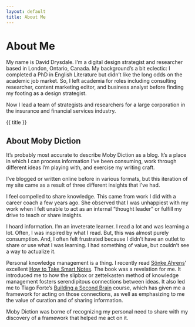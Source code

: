 ```yaml
---
layout: default
title: About Me
---
```

# About Me
My name is David Drysdale. I’m a digital design strategist and researcher based in London, Ontario, Canada. My background’s a bit eclectic: I completed a PhD in English Literature but didn’t like the long odds on the academic job market. So, I left academia for roles including consulting researcher, content marketing editor, and business analyst before finding my footing as a design strategist.

Now I lead a team of strategists and researchers for a large corporation in the insurance and financial services industry.

{{ title }}

## About Moby Diction

It’s probably most accurate to describe Moby Diction as a blog. It’s a place in which I can process information I’ve been consuming, work through different ideas I’m playing with, and exercise my writing craft.

I’ve blogged or written online before in various formats, but this iteration of my site came as a result of three different insights that I’ve had.

I feel compelled to share knowledge. This came from work I did with a career coach a few years ago. She observed that I was unhappiest with my work when I felt unable to act as an internal “thought leader” or fulfill my drive to teach or share insights.

I hoard information. I’m an inveterate learner. I read a lot and was learning a lot. Often, I was inspired by what I read. But, this was almost purely consumption. And, I often felt frustrated because I didn’t have an outlet to share or use what I was learning. I had something of value, but couldn’t see a way to actualize it.

Personal knowledge management is a thing. I recently read [Sönke Ahrens](https://takesmartnotes.com/)’ excellent [How to Take Smart Notes](https://amzn.to/3b0JfgC). The book was a revelation for me. It introduced me to how the slipbox or zettelkasten method of knowledge management fosters serendipitous connections between ideas. It also led me to Tiago Forte’s [Building a Second Brain](https://www.buildingasecondbrain.com/) course, which has given me a framework for acting on those connections, as well as emphasizing to me the value of curation and of sharing information.

Moby Diction was borne of recognizing my personal need to share with my discovery of a framework that helped me act on it.
